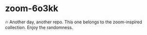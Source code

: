 ﻿# zoom-6o3kk

🔥 Another day, another repo.
This one belongs to the zoom-inspired collection.
Enjoy the randomness.
